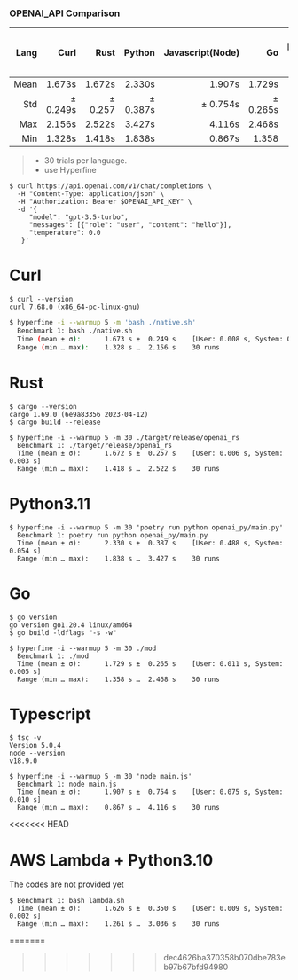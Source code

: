 ### OPENAI_API Comparison


|Lang|Curl|Rust|Python|Javascript(Node)|Go|AWS Lambda + Python|
|--:|--:|--:|--:|--:|--:|--:|
|Mean|1.673s|1.672s|2.330s|1.907s|1.729s|1.626|
|Std|± 0.249s|± 0.257|± 0.387s|± 0.754s|± 0.265s|± 0.350s|
|Max|2.156s|2.522s|3.427s|4.116s|2.468s|3.036s|
|Min|1.328s|1.418s|1.838s|0.867s|1.358|1.261s|
> * 30 trials per language.
> * use Hyperfine


```shell
$ curl https://api.openai.com/v1/chat/completions \ 
  -H "Content-Type: application/json" \
  -H "Authorization: Bearer $OPENAI_API_KEY" \
  -d '{
     "model": "gpt-3.5-turbo",
     "messages": [{"role": "user", "content": "hello"}],
     "temperature": 0.0
   }'
```


# Curl
```shell
$ curl --version                            
curl 7.68.0 (x86_64-pc-linux-gnu)
```

```bash
$ hyperfine -i --warmup 5 -m 'bash ./native.sh'
  Benchmark 1: bash ./native.sh
  Time (mean ± σ):      1.673 s ±  0.249 s    [User: 0.008 s, System: 0.004 s]
  Range (min … max):    1.328 s …  2.156 s    30 runs  
```

# Rust
```shell
$ cargo --version
cargo 1.69.0 (6e9a83356 2023-04-12)
$ cargo build --release
```

```shell
$ hyperfine -i --warmup 5 -m 30 ./target/release/openai_rs 
  Benchmark 1: ./target/release/openai_rs
  Time (mean ± σ):      1.672 s ±  0.257 s    [User: 0.006 s, System: 0.003 s]
  Range (min … max):    1.418 s …  2.522 s    30 runs
```

# Python3.11

```shell
$ hyperfine -i --warmup 5 -m 30 'poetry run python openai_py/main.py'
  Benchmark 1: poetry run python openai_py/main.py
  Time (mean ± σ):      2.330 s ±  0.387 s    [User: 0.488 s, System: 0.054 s]
  Range (min … max):    1.838 s …  3.427 s    30 runs  
```

# Go

```shell
$ go version
go version go1.20.4 linux/amd64
$ go build -ldflags "-s -w"
```

```shell
$ hyperfine -i --warmup 5 -m 30 ./mod           
  Benchmark 1: ./mod
  Time (mean ± σ):      1.729 s ±  0.265 s    [User: 0.011 s, System: 0.005 s]
  Range (min … max):    1.358 s …  2.468 s    30 runs
```

# Typescript

```shell
$ tsc -v
Version 5.0.4
node --version
v18.9.0
```

```shell
$ hyperfine -i --warmup 5 -m 30 'node main.js'
  Benchmark 1: node main.js
  Time (mean ± σ):      1.907 s ±  0.754 s    [User: 0.075 s, System: 0.010 s]
  Range (min … max):    0.867 s …  4.116 s    30 runs
```
<<<<<<< HEAD

# AWS Lambda + Python3.10

The codes are not provided yet
```shell
$ Benchmark 1: bash lambda.sh
  Time (mean ± σ):      1.626 s ±  0.350 s    [User: 0.009 s, System: 0.002 s]
  Range (min … max):    1.261 s …  3.036 s    30 runs
```
=======
>>>>>>> dec4626ba370358b070dbe783eb97b67bfd94980
